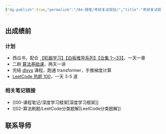 ```yaml
---
{"dg-publish":true,"permalink":"/04-随笔/考研复试规划/","title":"考研复试规划"}
---
```



## 出成绩前

### 计划

- 西瓜书，配合 [【机器学习】【白板推导系列】【合集 1～33】](https://www.bilibili.com/video/BV1aE411o7qd/)，一天一章
- 二刷 [算法基础课](https://www.acwing.com/activity/content/11/)，两天一讲
- 完结 [dlsys](https://dlsyscourse.org/assignments/) 课程，跑通 transformer，手推梯度计算
- [LeetCode 热题 100](https://leetcode.cn/studyplan/top-100-liked/)，一天 3-5 道

### 相关笔记链接

- [[00-课程笔记/深度学习框架\|深度学习框架]]
- [[02-算法刷题/LeetCode分类题解\|LeetCode分类题解]]

## 联系导师
